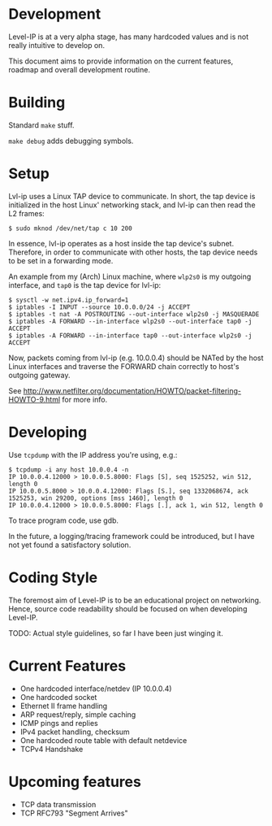 # Development

Level-IP is at a very alpha stage, has many hardcoded values and is not really intuitive to develop on. 

This document aims to provide information on the current features, roadmap and overall development routine. 

# Building

Standard `make` stuff.

`make debug` adds debugging symbols.

# Setup

Lvl-ip uses a Linux TAP device to communicate. In short, the tap device is initialized in the host Linux' networking stack, and lvl-ip can then read the L2 frames:

```
$ sudo mknod /dev/net/tap c 10 200
```

In essence, lvl-ip operates as a host inside the tap device's subnet. Therefore, in order to communicate with other hosts, the tap device needs to be set in a forwarding mode.

An example from my (Arch) Linux machine, where `wlp2s0` is my outgoing interface, and `tap0` is the tap device for lvl-ip:

```
$ sysctl -w net.ipv4.ip_forward=1
$ iptables -I INPUT --source 10.0.0.0/24 -j ACCEPT
$ iptables -t nat -A POSTROUTING --out-interface wlp2s0 -j MASQUERADE
$ iptables -A FORWARD --in-interface wlp2s0 --out-interface tap0 -j ACCEPT
$ iptables -A FORWARD --in-interface tap0 --out-interface wlp2s0 -j ACCEPT
```

Now, packets coming from lvl-ip (e.g. 10.0.0.4) should be NATed by the host Linux interfaces and traverse the FORWARD chain correctly to host's outgoing gateway.

See http://www.netfilter.org/documentation/HOWTO/packet-filtering-HOWTO-9.html for more info.


# Developing

Use `tcpdump` with the IP address you're using, e.g.:

```
$ tcpdump -i any host 10.0.0.4 -n
IP 10.0.0.4.12000 > 10.0.0.5.8000: Flags [S], seq 1525252, win 512, length 0
IP 10.0.0.5.8000 > 10.0.0.4.12000: Flags [S.], seq 1332068674, ack 1525253, win 29200, options [mss 1460], length 0
IP 10.0.0.4.12000 > 10.0.0.5.8000: Flags [.], ack 1, win 512, length 0
```

To trace program code, use gdb. 

In the future, a logging/tracing framework could be introduced, but I have not yet found a satisfactory solution.

# Coding Style

The foremost aim of Level-IP is to be an educational project on networking. Hence, source code readability should be focused on when developing Level-IP.

TODO: Actual style guidelines, so far I have been just winging it.

# Current Features

* One hardcoded interface/netdev (IP 10.0.0.4)
* One hardcoded socket
* Ethernet II frame handling
* ARP request/reply, simple caching
* ICMP pings and replies 
* IPv4 packet handling, checksum
* One hardcoded route table with default netdevice
* TCPv4 Handshake

# Upcoming features

* TCP data transmission
* TCP RFC793 "Segment Arrives"
